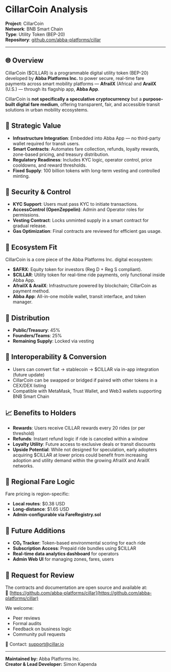 # CillarCoin Analysis

**Project**: CillarCoin  
**Network**: BNB Smart Chain  
**Type**: Utility Token (BEP-20)  
**Repository**: [github.com/abba-platforms/cillar](https://github.com/abba-platforms/cillar)

----------

## 🌐 Overview

CillarCoin ($CILLAR) is a programmable digital utility token (BEP-20) developed by **Abba Platforms Inc.** to power secure, real-time fare payments across smart mobility platforms — **AfrailX** (Africa) and **ArailX** (U.S.) — through its flagship app, **Abba App**.

CillarCoin is **not specifically a speculative cryptocurrency** but a **purpose-built digital fare medium**, offering transparent, fair, and accessible transit solutions in urban mobility ecosystems.

## 🧠 Strategic Value

-   **Infrastructure Integration**: Embedded into Abba App — no third-party wallet required for transit users.
-   **Smart Contracts**: Automates fare collection, refunds, loyalty rewards, zone-based pricing, and treasury distribution.
-   **Regulatory Readiness**: Includes KYC logic, operator control, price cooldowns, and reward thresholds.
-   **Fixed Supply**: 100 billion tokens with long-term vesting and controlled minting.

## 🔐 Security & Control

-   **KYC Support**: Users must pass KYC to initiate transactions.
-   **AccessControl (OpenZeppelin)**: Admin and Operator roles for permissions.
-   **Vesting Contract**: Locks unminted supply in a smart contract for gradual release.
-   **Gas Optimization**: Final contracts are reviewed for efficient gas usage.

## 🧹 Ecosystem Fit

CillarCoin is a core piece of the Abba Platforms Inc. digital ecosystem:

-   **$AFRX**: Equity token for investors (Reg D + Reg S compliant).
-   **$CILLAR**: Utility token for real-time ride payments, only functional inside Abba App.
-   **AfrailX & ArailX**: Infrastructure powered by blockchain; CillarCoin as payment method.
-   **Abba App**: All-in-one mobile wallet, transit interface, and token manager.

## 💸 Distribution

-   **Public/Treasury**: 45%
-   **Founders/Teams**: 25%
-   **Remaining Supply**: Locked via vesting

## 🔄 Interoperability & Conversion

-   Users can convert fiat → stablecoin → $CILLAR via in-app integration (future update)
-   CillarCoin can be swapped or bridged if paired with other tokens in a CEX/DEX listing
-   Compatible with MetaMask, Trust Wallet, and Web3 wallets supporting BNB Smart Chain

## 📈 Benefits to Holders

-   **Rewards**: Users receive CILLAR rewards every 20 rides (or per threshold)
-   **Refunds**: Instant refund logic if ride is canceled within a window
-   **Loyalty Utility**: Future access to exclusive deals or transit discounts
-   **Upside Potential**: While not designed for speculation, early adopters acquiring $CILLAR at lower prices could benefit from increasing adoption and utility demand within the growing AfrailX and ArailX networks.

## 🔄 Regional Fare Logic

Fare pricing is region-specific:

-   **Local routes**: $0.38 USD
-   **Long-distance**: $1.65 USD
-   **Admin-configurable via FareRegistry.sol**

## 🔮 Future Additions

-   **CO₂ Tracker**: Token-based environmental scoring for each ride
-   **Subscription Access**: Prepaid ride bundles using $CILLAR
-   **Real-time data analytics dashboard** for operators
-   **Admin Web UI** for managing zones, fares, users

## 📣 Request for Review

The contracts and documentation are open source and available at:  
🔗 [https://github.com/abba-platforms/cillar](https://github.com/abba-platforms/cillar)

We welcome:

-   Peer reviews
-   Formal audits
-   Feedback on business logic
-   Community pull requests

📩 Contact: [support@cillar.io](mailto:support@cillar.io)

----------

**Maintained by:** Abba Platforms Inc.  
**Creator & Lead Developer:** Simon Kapenda
